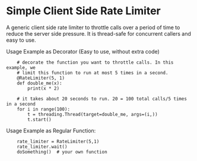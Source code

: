 Simple Client Side Rate Limiter
===============================

A generic client side rate limiter to throttle calls over a period of time to reduce the server side pressure.  It is thread-safe for concurrent callers and easy to use.

Usage Example as Decorator (Easy to use, without extra code)
	
        # decorate the function you want to throttle calls. In this example, we
        # limit this function to run at most 5 times in a second.
        @RateLimiter(5, 1)
        def double_me(x):
            print(x * 2)

        # it takes about 20 seconds to run. 20 = 100 total calls/5 times in a second
        for i in range(100):
            t = threading.Thread(target=double_me, args=(i,))
            t.start()

Usage Example as Regular Function:

        rate_limiter = RateLimiter(5,1)
        rate_limiter.wait()
        doSomething()  # your own function
